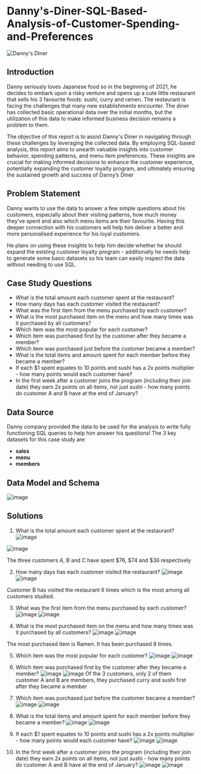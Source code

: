 # Danny's-Diner-SQL-Based-Analysis-of-Customer-Spending-and-Preferences
![Danny's Diner](https://github.com/Taofik06/Danny-s-Diner-SQL-Based-Analysis-of-Customer-Spending-and-Preferences/assets/123642327/bf8e59c0-a0a4-41c4-afe9-3d21216c60fc)

## Introduction

Danny seriously loves Japanese food so in the beginning of 2021, he decides to embark upon a risky venture and opens up a cute little restaurant that sells his 3 favourite foods: sushi, curry and ramen. The restaurant is facing the challenges that many new establishments encounter. The diner has collected basic operational data over the initial months, but the utilization of this data to make informed business decision remains a problem to them.

The objective of this report is to assist Danny's Diner in navigating through these challenges by leveraging the collected data. By employing SQL-based analysis, this report aims to unearth valuable insights into customer behavior, spending patterns, and menu item preferences. These insights are crucial for making informed decisions to enhance the customer experience, potentially expanding the customer loyalty program, and ultimately ensuring the sustained growth and success of Danny’s Diner


## Problem Statement

Danny wants to use the data to answer a few simple questions about his customers, especially about their visiting patterns, how much money they’ve spent and also which menu items are their favourite. Having this deeper connection with his customers will help him deliver a better and more personalised experience for his loyal customers.

He plans on using these insights to help him decide whether he should expand the existing customer loyalty program - additionally he needs help to generate some basic datasets so his team can easily inspect the data without needing to use SQL.


## Case Study Questions

- What is the total amount each customer spent at the restaurant?
- How many days has each customer visited the restaurant?
- What was the first item from the menu purchased by each customer?
- What is the most purchased item on the menu and how many times was it purchased by all customers?
- Which item was the most popular for each customer?
- Which item was purchased first by the customer after they became a member?
- Which item was purchased just before the customer became a member?
- What is the total items and amount spent for each member before they became a member?
- If each $1 spent equates to 10 points and sushi has a 2x points multiplier - how many points would each customer have?
- In the first week after a customer joins the program (including their join date) they earn 2x points on all items, not just sushi - how many points do customer A and B have at the end of January? 

## Data Source

Danny company provided the data to be used for the analysis to write fully functioning SQL queries to help him answer his questions!
The 3 key datasets for this case study are:

- **sales**
- **menu**
- **members**

## Data Model and Schema
![image](https://github.com/Taofik06/Danny-s-Diner-SQL-Based-Analysis-of-Customer-Spending-and-Preferences/assets/123642327/fad94450-03c1-4c63-8598-208e7c7f46ed)

## Solutions
1. What is the total amount each customer spent at the restaurant?
![image](https://github.com/Taofik06/Danny-s-Diner-SQL-Based-Analysis-of-Customer-Spending-and-Preferences/assets/123642327/8a2f960f-3112-41f9-9d12-737c8b7905b8)

![image](https://github.com/Taofik06/Danny-s-Diner-SQL-Based-Analysis-of-Customer-Spending-and-Preferences/assets/123642327/3d7d8db5-0b34-4b4b-be45-8a04dd4631e7)

The three customers A, B and C have spent $76, $74 and $36 respectively

2. How many days has each customer visited the restaurant?
   ![image](https://github.com/Taofik06/Danny-s-Diner-SQL-Based-Analysis-of-Customer-Spending-and-Preferences/assets/123642327/dcf84375-f0a0-425e-bfb7-8ae39cb3c039)
![image](https://github.com/Taofik06/Danny-s-Diner-SQL-Based-Analysis-of-Customer-Spending-and-Preferences/assets/123642327/5ecba840-5418-41fe-81d4-dd3c17044053)

Customer B has visited the restaurant 6 times which is the most among all customers studied. 

3. What was the first item from the menu purchased by each customer?
   ![image](https://github.com/Taofik06/Danny-s-Diner-SQL-Based-Analysis-of-Customer-Spending-and-Preferences/assets/123642327/0a0a29b9-1c9d-4eac-8f93-72f3b95e95d6)
![image](https://github.com/Taofik06/Danny-s-Diner-SQL-Based-Analysis-of-Customer-Spending-and-Preferences/assets/123642327/f084298d-9ffd-4c93-a203-9a8af9fec97a)

4. What is the most purchased item on the menu and how many times was it purchased by all customers?
   ![image](https://github.com/Taofik06/Danny-s-Diner-SQL-Based-Analysis-of-Customer-Spending-and-Preferences/assets/123642327/d4002f55-f23f-4e11-a3e7-8f0d46428708)
![image](https://github.com/Taofik06/Danny-s-Diner-SQL-Based-Analysis-of-Customer-Spending-and-Preferences/assets/123642327/c39d8e17-ca48-40f9-8fad-967121a90f35)

The most purchased item is Ramen. It has been purchased 8 times.

5. Which item was the most popular for each customer?
   ![image](https://github.com/Taofik06/Danny-s-Diner-SQL-Based-Analysis-of-Customer-Spending-and-Preferences/assets/123642327/6e3fb6c1-8297-40eb-8cae-e0b40d431c8a)
   ![image](https://github.com/Taofik06/Danny-s-Diner-SQL-Based-Analysis-of-Customer-Spending-and-Preferences/assets/123642327/4e445287-a4d4-4c5f-b760-79d32426925b)

6. Which item was purchased first by the customer after they became a member?
   ![image](https://github.com/Taofik06/Danny-s-Diner-SQL-Based-Analysis-of-Customer-Spending-and-Preferences/assets/123642327/d6f457ea-55c0-4990-aca8-433505f10aa1)
   ![image](https://github.com/Taofik06/Danny-s-Diner-SQL-Based-Analysis-of-Customer-Spending-and-Preferences/assets/123642327/e77e297e-ed36-46d4-a498-afd8ed39b33a)
Of the 3 customers, only 2 of them customer A and B are members, they purchased curry and sushi first after they became a member
   
7. Which item was purchased just before the customer became a member?
![image](https://github.com/Taofik06/Danny-s-Diner-SQL-Based-Analysis-of-Customer-Spending-and-Preferences/assets/123642327/cbd429f4-10b3-4e85-b1e0-5bf160c6e2b8)
![image](https://github.com/Taofik06/Danny-s-Diner-SQL-Based-Analysis-of-Customer-Spending-and-Preferences/assets/123642327/ac8edd6a-e090-498f-9150-7427b0253e17)

8. What is the total items and amount spent for each member before they became a member?
   ![image](https://github.com/Taofik06/Danny-s-Diner-SQL-Based-Analysis-of-Customer-Spending-and-Preferences/assets/123642327/3f241c9a-ff94-4973-baa7-380ef4bf6a0a)
![image](https://github.com/Taofik06/Danny-s-Diner-SQL-Based-Analysis-of-Customer-Spending-and-Preferences/assets/123642327/03d678ac-844a-466d-a6ca-02ce173a81c7)

9. If each $1 spent equates to 10 points and sushi has a 2x points multiplier - how many points would each customer have?
    ![image](https://github.com/Taofik06/Danny-s-Diner-SQL-Based-Analysis-of-Customer-Spending-and-Preferences/assets/123642327/96bf26a9-b5c1-42bb-a16e-d9d7dea3f2a8)
   ![image](https://github.com/Taofik06/Danny-s-Diner-SQL-Based-Analysis-of-Customer-Spending-and-Preferences/assets/123642327/bbf5dad3-03c1-474e-8a8e-7792a94f9502)

10. In the first week after a customer joins the program (including their join date) they earn 2x points on all items, not just sushi - how many points do customer A and B have at the end of January?
   ![image](https://github.com/Taofik06/Danny-s-Diner-SQL-Based-Analysis-of-Customer-Spending-and-Preferences/assets/123642327/1db09106-fa1a-4bf3-a668-9917d838bfb3)
![image](https://github.com/Taofik06/Danny-s-Diner-SQL-Based-Analysis-of-Customer-Spending-and-Preferences/assets/123642327/f5a38040-4e2a-495c-9cc2-73825b8c8154)


